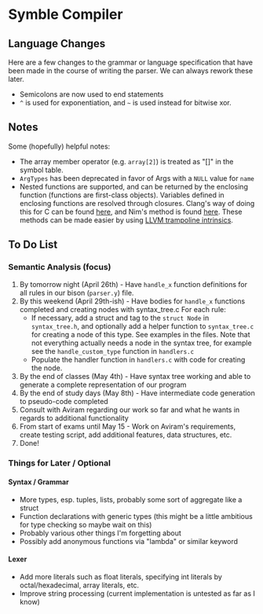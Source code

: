 # Symble Compiler

## Language Changes

Here are a few changes to the grammar or language specification that have been made in the course of writing the parser. We can always rework these later.

- Semicolons are now used to end statements
- `^` is used for exponentiation, and `~` is used instead for bitwise xor.

## Notes

Some (hopefully) helpful notes:

- The array member operator (e.g. `array[2]`) is treated as "[]" in the symbol table. 
- `ArgTypes` has been deprecated in favor of Args with a `NULL` value for `name`
- Nested functions are supported, and can be returned by the enclosing function (functions are first-class objects). Variables defined in enclosing functions are resolved through closures. Clang's way of doing this for C can be found [here](https://mapping-high-level-constructs-to-llvm-ir.readthedocs.io/en/latest/advanced-constructs/lambda-functions.html), and Nim's method is found [here](https://nim-lang.org/docs/intern.html#code-generation-for-closures). These methods can be made easier by using [LLVM trampoline intrinsics](https://llvm.org/docs/LangRef.html#trampoline-intrinsics).

## To Do List

### Semantic Analysis (focus)
1. By tomorrow night (April 26th) - Have `handle_x` function definitions for all rules in our bison (`parser.y`) file.
2. By this weekend (April 29th-ish) - Have bodies for `handle_x` functions completed and creating nodes with syntax_tree.c For each rule:
   - If necessary, add a struct and tag to the `struct Node` in `syntax_tree.h`, and optionally add a helper function to `syntax_tree.c` for creating a node of this type. See examples in the files. Note that not everything actually needs a node in the syntax tree, for example see the `handle_custom_type` function in `handlers.c`
   - Populate the handler function in `handlers.c` with code for creating the node.
3. By the end of classes (May 4th) - Have syntax tree working and able to generate a complete representation of our program
4. By the end of study days (May 8th) - Have intermediate code generation to pseudo-code completed
5. Consult with Aviram regarding our work so far and what he wants in regards to additional functionality
6. From start of exams until May 15 - Work on Aviram's requirements, create testing script, add additional features, data structures, etc.
7. Done!

### Things for Later / Optional

#### Syntax / Grammar
- More types, esp. tuples, lists, probably some sort of aggregate like a struct
- Function declarations with generic types (this might be a little ambitious for type checking so maybe wait on this)
- Probably various other things I'm forgetting about
- Possibly add anonymous functions via "lambda" or similar keyword

#### Lexer
- Add more literals such as float literals, specifying int literals by octal/hexadecimal, array literals, etc.
- Improve string processing (current implementation is untested as far as I know)

